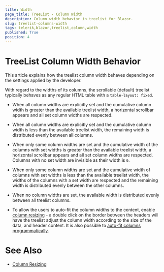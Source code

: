 ```yaml
---
title: Width
page_title: TreeList - Column Width
description: Column width behavior in treelist for Blazor.
slug: treelist-columns-width
tags: telerik,blazor,treelist,column,width
published: True
position: 4
---
```


# TreeList Column Width Behavior

This article explains how the treelist column width behaves depending on the settings applied by the developer.

With regard to the widths of its columns, the scrollable (default) treelist typically behaves as any regular HTML table with a `table-layout: fixed`.

* When all column widths are explicitly set and the cumulative column width is greater than the available treelist width, a horizontal scrollbar appears and all set column widths are respected.

* When all column widths are explicitly set and the cumulative column width is less than the available treelist width, the remaining width is distributed evenly between all columns.

* When only some column widths are set and the cumulative width of the columns with set widths is greater than the available treelist width, a horizontal scrollbar appears and all set column widths are respected. Columns with no set width are invisible as their width is `0`.

* When only some column widths are set and the cumulative width of columns with set widths is less than the available treelist width, the widths of the columns with a set width are respected and the remaining width is distributed evenly between the other columns.

* When no column widths are set, the available width is distributed evenly between all treelist columns.

* To allow the users to auto-fit the column widths to the content, enable [column resizing](slug:treelist-columns-resize) - a double click on the border between the headers will have the treelist adjust the column width according to the size of the data, and header content. It is also possible to [auto-fit columns programmatically](slug:treelist-columns-resize#autofit-columns).


# See Also

* [Column Resizing](slug:treelist-columns-resize)

